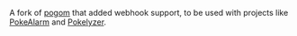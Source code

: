 A fork of [pogom](https://github.com/favll/pogom) that added webhook support, to be used with projects like [PokeAlarm](https://github.com/kvangent/PokeAlarm) and [Pokelyzer](https://github.com/Brideau/pokelyzer).
